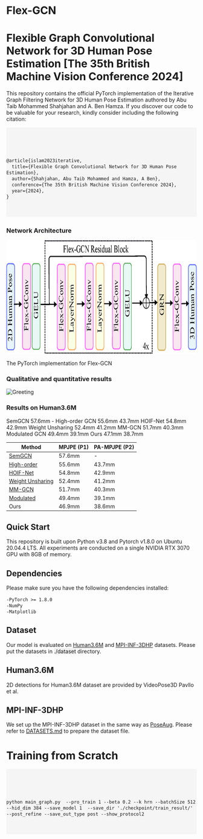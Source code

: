 # Flex-GCN
# Flexible Graph Convolutional Network for 3D Human Pose Estimation [The 35th British Machine Vision Conference 2024] 
This repository contains the official PyTorch implementation of the Iterative Graph Filtering Network for 3D Human Pose Estimation authored by Abu Taib Mohammed Shahjahan and A. Ben Hamza. If you discover our code to be valuable for your research, kindly consider including the following citation:
 
<div style="position: relative; display: inline-block; background-color: #f5f5f5; padding: 0px; border-radius: 0px;">
  <pre id="code-block" style="margin: 0; font-family: monospace; background-color: #f5f5f5; padding: 0;">
    
###### 
    @article{islam2023iterative,
      title={Flexible Graph Convolutional Network for 3D Human Pose Estimation},
      author={Shahjahan, Abu Taib Mohammed and Hamza, A Ben},
      conference={The 35th British Machine Vision Conference 2024},
      year={2024},      
    }
  </pre>
</div>

### Network Architecture

<div align="center">
  <img src="https://github.com/shahjahan0275/Flex-GCN/blob/main/demo/Network_Architechture.png" alt="Network_Architechture" width="800" height="300">
</div>


The PyTorch implementation for Flex-GCN

### Qualitative and quantitative results

![Greeting](https://github.com/shahjahan0275/Flex-GCN/blob/main/demo/Greeting.gif)

### Results on Human3.6M

SemGCN 	57.6mm 	-
High-order GCN 	55.6mm 	43.7mm
HOIF-Net 	54.8mm 	42.9mm
Weight Unsharing 	52.4mm 	41.2mm
MM-GCN 	51.7mm 	40.3mm
Modulated GCN 	49.4mm 	39.1mm
Ours 	47.1mm 	38.7mm
 	 	

|      Method       |  MPJPE (P1)   | PA-MPJPE (P2) |
| ------------------| ------------- | ------------- |
|      [SemGCN](https://github.com/garyzhao/SemGCN)      |    57.6mm     |      -        |
|    [High-order](https://github.com/ZhimingZo/HGCN)     |    55.6mm     |    43.7mm     |
|     [HOIF-Net](https://github.com/happyvictor008/Higher-Order-Implicit-Fairing-Networks-for-3D-Human-Pose-Estimation)      |    54.8mm     |    42.9mm     |
| [Weight Unsharing](https://github.com/tamasino52/Any-GCN)  |    52.4mm     |    41.2mm     |
|      [MM-GCN](https://github.com/JaeYungLee/MM_GCN)       |    51.7mm     |    40.3mm     |
|     [Modulated](https://github.com/ZhimingZo/Modulated-GCN)     |    49.4mm     |    39.1mm     |
|       Ours        |    46.9mm     |    38.6mm     |

## Quick Start
This repository is built upon Python v3.8 and Pytorch v1.8.0 on Ubuntu 20.04.4 LTS. All experiments are conducted on a single NVIDIA RTX 3070 GPU with 8GB of memory.

## Dependencies

Please make sure you have the following dependencies installed:

    -PyTorch >= 1.8.0
    -NumPy
    -Matplotlib

## Dataset
Our model is evaluated on [Human3.6M](http://vision.imar.ro/human3.6m/description.php) and [MPI-INF-3DHP](http://vision.imar.ro/human3.6m/description.php) datasets. Please put the datasets in <span style="background-color: #f0f0f0">./dataset</span> directory.

## Human3.6M
2D detections for Human3.6M dataset are provided by VideoPose3D Pavllo et al.

## MPI-INF-3DHP
We set up the MPI-INF-3DHP dataset in the same way as [PoseAug](https://github.com/jfzhang95/PoseAug). Please refer to [DATASETS.md](https://github.com/jfzhang95/PoseAug/blob/main/DATASETS.md) to prepare the dataset file.

# Training from Scratch
<div style="position: relative; display: inline-block; background-color: #f5f5f5; padding: 0px; border-radius: 0px;">
  <pre id="code-block" style="margin: 0; font-family: monospace; background-color: #f5f5f5; padding: 0;">
    
###### 
    python main_graph.py  --pro_train 1 --beta 0.2 --k hrn --batchSize 512 --hid_dim 384 --save_model 1  --save_dir './checkpoint/train_result/' --post_refine --save_out_type post --show_protocol2
  </pre>
</div>
